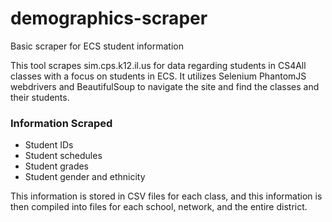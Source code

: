# demographics-scraper
Basic scraper for ECS student information

This tool scrapes sim.cps.k12.il.us for data regarding students in CS4All classes with a focus on students in ECS. It utilizes Selenium PhantomJS webdrivers and BeautifulSoup to navigate the site and find the classes and their students.

### Information Scraped
- Student IDs
- Student schedules
- Student grades
- Student gender and ethnicity

This information is stored in CSV files for each class, and this information is then compiled into files for each school, network, and the entire district.
